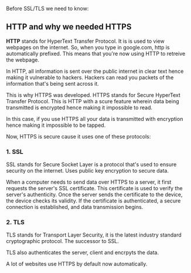 
Before SSL/TLS we need to know:

## **HTTP and why we needed HTTPS**

**HTTP** stands for HyperText Transfer Protocol. It is is used to view webpages on the internet.
So, when you type in google.com, http is automatically prefixed.
This means that you're now using HTTP to retreive the webpage.

In HTTP, all information is sent over the public internet in clear text hence making it vulnerable to hackers.
Hackers can read you packets of the information that's being sent across it.

This is why HTTPS was developed. 
HTTPS stands for Secure HyperText Transfer Protocol. This is HTTP with a scure feature wherein data being transmitted is encrypted hence making it impossible to read.

In this case, if you use HTTPS all your data is transmitted with encryption hence making it impossible to be tapped.

Now,
HTTPS is secure cause it uses one of these protocols:

### 1. SSL

SSL stands for Secure Socket Layer is a protocol that's used to ensure security on the internet. Uses public key encryption to secure data.

When a computer needs to send data over HTTPS to a server, it first requests the server's SSL certificate. This certificate is used to verify the server's authenticity. Once the server sends the certificate to the device, the device checks its validity. 
If the certificate is authenticated, a secure connection is established, and data transmission begins.

### 2. TLS

TLS stands for Transport Layer Security, it is the latest industry standard cryptographic protocol. The successor to SSL.

TLS also authenticates the server, client and encrpyts the data.

A lot of websites use HTTPS by default now automatically.